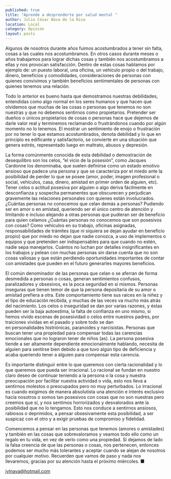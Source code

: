 ```yaml
---
published: true
title: "Aprende a desprenderte por salud mental "
author: Julio César Nava de la Riva
location: Local
category: Opinión
layout: posts
---
```


Algunos de nosotros durante años fuimos acostumbrados a tener sin falta, cosas a las cuales nos acostumbramos. En otros casos durante meses o años trabajamos para lograr dichas cosas y también nos acostumbramos a ellas y nos provocan satisfacción. Dentro de estas cosas hablamos por ejemplo de: un puesto laboral, una oficina, un vehículo propio o del trabajo, dinero, beneficios y comodidades, consideraciones de personas con quienes convivimos y también beneficios sentimentales de personas con quienes tenemos una relación.

Todo lo anterior es bueno hasta que demostramos nuestras debilidades, entendidas como algo normal en los seres humanos y que hacen que olvidemos que muchas de las cosas o personas que tenemos no son nuestras y que no debemos sentirnos como propietarios. Pretender ser dueños o únicos propietarios de cosas o personas hace que dejemos de darle valor real y terminemos reclamando o frustrándonos cuando por algún momento no lo tenemos. El mostrar un sentimiento de enojo o frustración por no tener lo que estamos acostumbrados, denota debilidad y lo que en principio es edificante y satisfactorio, se convierte en una situación que genera estrés, representado luego en maltrato, abusos y depresión.

La forma comúnmente conocida de esta debilidad o demostración de desequilibro son los celos, “el vicio de la posesión”, como Jacques Cardonne los denominaba, que suelen definirse como un estado emotivo ansioso que padece una persona y que se caracteriza por el miedo ante la posibilidad de perder lo que se posee (amor, poder, imagen profesional o social, vehículos, casa, dinero, amistad en primer orden de alguien, etc). Tener celos o actitud posesiva por alguien o algo deriva fácilmente en desconfianza y sospecha permanentes que obscurecen y perjudican gravemente las relaciones personales con quienes están involucrados. ¿Cuántas personas no conocemos que celan demás a personas? Pudiendo ser en amor o en amistad, queriendo ser el único centro de atención y limitando e incluso alejando a otras personas que pudieran ser de beneficio para quien celamos ¿Cuántas personas no conocemos que son posesivos con cosas? Como vehículos en su trabajo, oficinas asignadas, responsabilidades de trámites (que ni siquiera se dejan ayudar en beneficio propio) que por miedo no dejan que nadie conozca, a uso de implementos o equipos y que pretenden ser indispensables para que cuando no estén, nadie sepa manejarlos. Cuántos no luchan por detalles insignificantes en los trabajos y pelean con muchas personas sin darse cuenta que no son cosas valiosas y que están perdiendo oportunidades importantes de contar con amistades que pueden en el futuro generarles mayores beneficios.

El común denominador de las personas que celan o se aferran de forma desmedida a personas o cosas, generan sentimientos confusos, paralizadores y obsesivos, es la poca seguridad en sí mismos. Personas inseguras que tienen temor de que la persona depositaria de su amor o amistad prefiera a otra. Este comportamiento tiene sus raíces en la niñez y el tipo de educación recibida, y muchas de las veces va mucho más atrás del nacimiento. Los celos o inseguridad se dan por varias razones, y éstas pueden ser la baja autoestima, la falta de confianza en uno mismo, si hemos vivido escenas de posesividad o celos entre nuestros padres, por traiciones vividas en el pasado y sobre todo se dan en personalidades histriónicas, paranoides y narcisistas. Personas que buscan tener una propiedad para compensar todas las carencias emocionales que no lograron tener de niños (as). La persona posesiva tiende a ser altamente dependiente emocionalmente hablando, necesita de alguien para sentirse bien debido a que tuvo algún tipo de deficiencia y acaba queriendo tener a alguien para compensar esta carencia.

Es importante distinguir entre lo que queremos con cierta racionalidad y lo que queremos que pueda ser irracional. Lo racional se fundan en nuestro claro deseo de continuar teniendo a la persona o la cosa y nuestra preocupación por facilitar nuestra actividad o vida, esto nos lleva a sentirnos molestos o preocupados pero no muy perturbados. Lo irracional es cuando exigimos de manera absolutista una atención e interés exclusivo hacia nosotros o somos tan posesivos con cosas que no son nuestras pero creemos que sí, y nos sentimos horrorizados y desvalorados ante la posibilidad que no lo tengamos. Esto nos conduce a sentirnos ansiosos, rabiosos o deprimidos, a pensar obsesivamente esta posibilidad, a ser suspicaz con el otro y a exigir pruebas de compromiso y fidelidad.

Comencemos a pensar en las personas que tenemos (amores o amistades) y también en las cosas que sobrevaloramos y veamos todo ello como un regalo en tu vida, en vez de verlo como una propiedad. Si dejamos de lado la falsa creencia de que las personas o cosas, nos pertenecen, entonces podemos ser mucho más tolerantes y aceptar cuando se alejan de nosotros por cualquier motivo. Recuerden que vamos de paso y nada nos llevaremos, gracias por su atención hasta el próximo miércoles. ■

jylnava@hotmail.com

